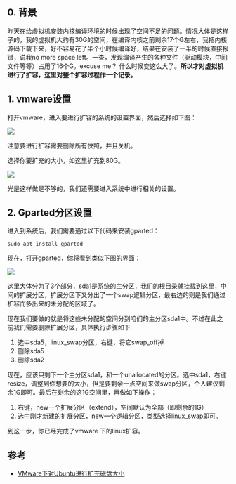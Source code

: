 ## 0. 背景

昨天在给虚拟机安装内核编译环境的时候出现了空间不足的问题。情况大体是这样子的，我的虚拟机大约有30G的空间，在编译内核之前剩余17个G左右，我把内核源码下载下来，好不容易花了半个小时候编译好，结果在安装了一半的时候直接报错，说我no more space left。一查，发现编译产生的各种文件（驱动模块，中间文件等等）占用了16个G。excuse me？ 什么时候变这么大了。**所以才对虚拟机进行了扩容，这里对整个扩容过程作一个记录。**
<!-- more -->
## 1.  vmware设置

打开vmware，进入要进行扩容的系统的设置界面，然后选择如下图：

![](https://ae01.alicdn.com/kf/He97275a69daa40998b90f86b6846554ea.jpg)

注意要进行扩容需要删除所有快照，并且关机。

选择你要扩充的大小，如这里扩充到80G。

![](https://ae01.alicdn.com/kf/Hafe43d2859b64b59aaeff5e1a74f2bd1c.jpg)

光是这样做是不够的，我们还需要进入系统中进行相关的设置。

## 2. Gparted分区设置

进入到系统后，我们需要通过以下代码来安装gparted：

```shell
sudo apt install gparted
```

现在，打开gparted，你将看到类似下图的界面：

![](https://ae01.alicdn.com/kf/H4140df2400b34371afb873bc8e1bf788J.jpg)

这里大体分为了3个部分，sda1是系统的主分区，我们的根目录就挂载到这里，中间的扩展分区，扩展分区下又分出了一个swap逻辑分区，最右边的则是我们通过扩容而多出来的未分配的区域了。

现在我们要做的就是将这些未分配的空间分到咱们的主分区sda1中。不过在此之前我们需要删除扩展分区，具体执行步骤如下:

1. 选中sda5，linux_swap分区，右键，将它swap_off掉
2. 删除sda5
3. 删除sda2

现在，应该只剩下一个主分区sda1，和一个unallocated的分区。选中sda1，右键resize，调整到你想要的大小，但是要剩余一点空间来做swap分区，个人建议剩余1G即可。最后在剩余的这1G空间里，再做如下操作：

1. 右键，new一个扩展分区（extend），空间默认为全部（即剩余的1G）
2. 选中刚才新建的扩展分区，new一个逻辑分区，类型选择linux_swap即可。

到这一步，你已经完成了vmware 下的linux扩容。

## 参考
- [VMware下对Ubuntu进行扩充磁盘大小](https://blog.csdn.net/Timsley/article/details/50742755)
